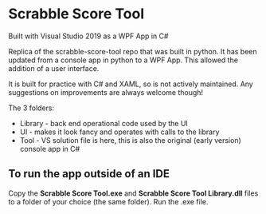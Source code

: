 # Scrabble Score Tool
Built with Visual Studio 2019 as a WPF App in C#

Replica of the scrabble-score-tool repo that was built in python. 
It has been updated from a console app in python to a WPF App. This allowed the addition of a user interface.

It is built for practice with C# and XAML, so is not actively maintained. Any suggestions on improvements are always welcome though!

The 3 folders:
 - Library - back end operational code used by the UI
 - UI - makes it look fancy and operates with calls to the library
 - Tool - VS solution file is here, this is also the original (early version) console app in C#
  
## To run the app outside of an IDE

Copy the **Scrabble Score Tool.exe** and **Scrabble Score Tool Library.dll** files to a folder of your choice (the same folder). Run the .exe file.
